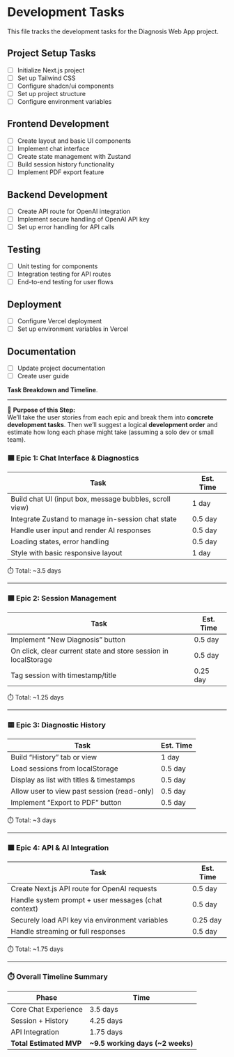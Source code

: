 # Development Tasks

This file tracks the development tasks for the Diagnosis Web App project.

## Project Setup Tasks
- [ ] Initialize Next.js project
- [ ] Set up Tailwind CSS
- [ ] Configure shadcn/ui components
- [ ] Set up project structure
- [ ] Configure environment variables

## Frontend Development
- [ ] Create layout and basic UI components
- [ ] Implement chat interface
- [ ] Create state management with Zustand
- [ ] Build session history functionality 
- [ ] Implement PDF export feature

## Backend Development
- [ ] Create API route for OpenAI integration
- [ ] Implement secure handling of OpenAI API key
- [ ] Set up error handling for API calls

## Testing
- [ ] Unit testing for components
- [ ] Integration testing for API routes
- [ ] End-to-end testing for user flows

## Deployment
- [ ] Configure Vercel deployment
- [ ] Set up environment variables in Vercel

## Documentation
- [ ] Update project documentation
- [ ] Create user guide

**Task Breakdown and Timeline**.

---

🧩 **Purpose of this Step:**  
We’ll take the user stories from each epic and break them into **concrete development tasks**. Then we’ll suggest a logical **development order** and estimate how long each phase might take (assuming a solo dev or small team).


### 🟦 Epic 1: Chat Interface & Diagnostics

| Task | Est. Time |
|------|-----------|
| Build chat UI (input box, message bubbles, scroll view) | 1 day |
| Integrate Zustand to manage in-session chat state | 0.5 day |
| Handle user input and render AI responses | 0.5 day |
| Loading states, error handling | 0.5 day |
| Style with basic responsive layout | 1 day |

⏱️ Total: ~3.5 days

---

### 🟩 Epic 2: Session Management

| Task | Est. Time |
|------|-----------|
| Implement “New Diagnosis” button | 0.5 day |
| On click, clear current state and store session in localStorage | 0.5 day |
| Tag session with timestamp/title | 0.25 day |

⏱️ Total: ~1.25 days

---

### 🟨 Epic 3: Diagnostic History

| Task | Est. Time |
|------|-----------|
| Build “History” tab or view | 1 day |
| Load sessions from localStorage | 0.5 day |
| Display as list with titles & timestamps | 0.5 day |
| Allow user to view past session (read-only) | 0.5 day |
| Implement “Export to PDF” button | 0.5 day |

⏱️ Total: ~3 days

---

### 🟫 Epic 4: API & AI Integration

| Task | Est. Time |
|------|-----------|
| Create Next.js API route for OpenAI requests | 0.5 day |
| Handle system prompt + user messages (chat context) | 0.5 day |
| Securely load API key via environment variables | 0.25 day |
| Handle streaming or full responses | 0.5 day |

⏱️ Total: ~1.75 days

---

### ⏱️ Overall Timeline Summary

| Phase | Time |
|-------|------|
| Core Chat Experience | 3.5 days |
| Session + History | 4.25 days |
| API Integration | 1.75 days |
| **Total Estimated MVP** | **~9.5 working days (~2 weeks)** |


